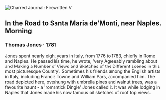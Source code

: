 <div class="artwork-of-the-day">
  <div class="container">
    <div class="img-wrapper">
      <img
        src="https://uploads8.wikiart.org/images/thomas-jones/in-the-road-to-santa-maria-de-monti-near-naples-morning-1781.jpg!Large.jpg"
        alt="Charred Journal: Firewritten V" />
    </div>
    <div class="artwork-detail">
      <div class="artwork-origin"> 
        <h2 class="artwork-name">In the Road to Santa Maria de’Monti, near Naples. Morning</h2>
        <h3 class="artist">
          Thomas Jones
                    ·  1781
        </h3>
      </div>
      <p class="description">
        <span class="artwork-description-text ng-binding" ng-bind-html="viewModel.ArtworkOfTheDay.Description | unsafe">Jones spent nearly eight years in Italy, from 1776 to 1783, chiefly in Rome and Naples. He passed his time, he wrote, 'very Agreeably rambling about and Making a Number of Views and Sketches of the Different scenes in this most picturesque Country'. Sometimes his friends among the English artists in Italy, including Francis Towne and William Pars, accompanied him. The road depicted here, overhung with umbrella pines and walnut trees, was a favourite haunt - a 'romantick Dingle' Jones called it. It was while lodging in Naples that Jones made his now famous oil sketches of roof top views.</span>
                        <div class="text-shadow-container" ng-show="showShadow" style=""></div>
      </p>
    </div>
  </div>

</div>
